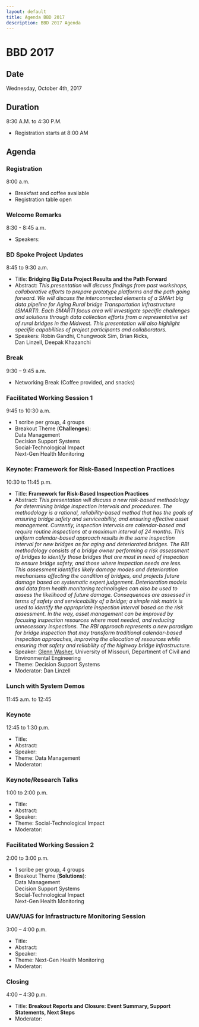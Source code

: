 ```yaml
---
layout: default
title: Agenda BBD 2017
description: BBD 2017 Agenda
---
```


# BBD 2017

## Date
Wednesday, October 4th, 2017

## Duration  
8:30 A.M. to 4:30 P.M.  
- Registration starts at 8:00 AM

## Agenda

### Registration
8:00 a.m.  
- Breakfast and coffee available      
- Registration table open  

### Welcome Remarks
8:30 - 8:45 a.m.              
- Speakers:   

### BD Spoke Project Updates
8:45 to 9:30 a.m.      
- Title: **Bridging Big Data Project Results and the Path Forward**  
- Abstract: _This presentation will discuss findings from past workshops, collaborative efforts to prepare prototype platforms and the path going forward. We will discuss the interconnected elements of a SMArt big data pipeline for Aging Rural bridge Transportation Infrastructure (SMARTI). Each SMARTI focus area will investigate specific challenges and solutions through data collection efforts from a representative set of rural bridges in the Midwest. This presentation will also highlight specific capabilities of project participants and collaborators._  
- Speakers: Robin Gandhi, Chungwook Sim, Brian Ricks,  
Dan Linzell, Deepak Khazanchi   

### Break
9:30 – 9:45 a.m.         
- Networking Break (Coffee provided, and snacks)

### Facilitated Working Session 1
9:45 to 10:30 a.m.    
- 1 scribe per group, 4 groups
- Breakout Theme (**Challenges**):   
  Data Management  
  Decision Support Systems  
  Social-Technological Impact  
  Next-Gen Health Monitoring

### Keynote: Framework for Risk-Based Inspection Practices
10:30 to 11:45 p.m.     
- Title: **Framework for Risk-Based Inspection Practices**     
- Abstract: _This presentation will discuss a new risk-based methodology for determining bridge inspection intervals and procedures.  The methodology is a rational, reliability-based method that has the goals of ensuring bridge safety and serviceability, and ensuring effective asset management.  Currently, inspection intervals are calendar-based and require routine inspections at a maximum interval of 24 months.  This uniform calendar-based approach results in the same inspection interval for new bridges as for aging and deteriorated bridges.  The RBI methodology consists of a bridge owner performing a risk assessment of bridges to identify those bridges that are most in need of inspection to ensure bridge safety, and those where inspection needs are less.  This assessment identifies likely damage modes and deterioration mechanisms affecting the condition of bridges, and projects future damage based on systematic expert judgement.  Deterioration models and data from health monitoring technologies can also be used to assess the likelihood of future damage.  Consequences are assessed in terms of safety and serviceability of a bridge; a simple risk matrix is used to identify the appropriate inspection interval based on the risk assessment.  In the way, asset management can be improved by focusing inspection resources where most needed, and reducing unnecessary inspections.  The RBI approach represents a new paradigm for bridge inspection that may transform traditional calendar-based inspection approaches, improving the allocation of resources while ensuring that safety and reliability of the highway bridge infrastructure._   
- Speaker: [Glenn Washer](https://bridgingbigdata.github.io/pages/bio.html#glenn-washer), University of Missouri, Department of Civil and Environmental Engineering   
- Theme: Decision Support Systems  
- Moderator: Dan Linzell        

### Lunch with System Demos
11:45 a.m. to 12:45

### Keynote
12:45 to 1:30 p.m.    
- Title:   
- Abstract:   
- Speaker:  
- Theme: Data Management   
- Moderator:


### Keynote/Research Talks
1:00 to 2:00 p.m.    
- Title:   
- Abstract:   
- Speaker:
- Theme: Social-Technological Impact     
- Moderator:                                                           

### Facilitated Working Session 2
2:00 to 3:00 p.m.    
- 1 scribe per group, 4 groups
- Breakout Theme (**Solutions**):   
  Data Management  
  Decision Support Systems  
  Social-Technological Impact  
  Next-Gen Health Monitoring    

### UAV/UAS for Infrastructure Monitoring Session
3:00 – 4:00 p.m.   
- Title:   
- Abstract:   
- Speaker:
- Theme: Next-Gen Health Monitoring    
- Moderator:

### Closing
4:00 – 4:30 p.m.  
- Title: **Breakout Reports  and Closure: Event Summary, Support Statements, Next Steps**   
- Moderator:
